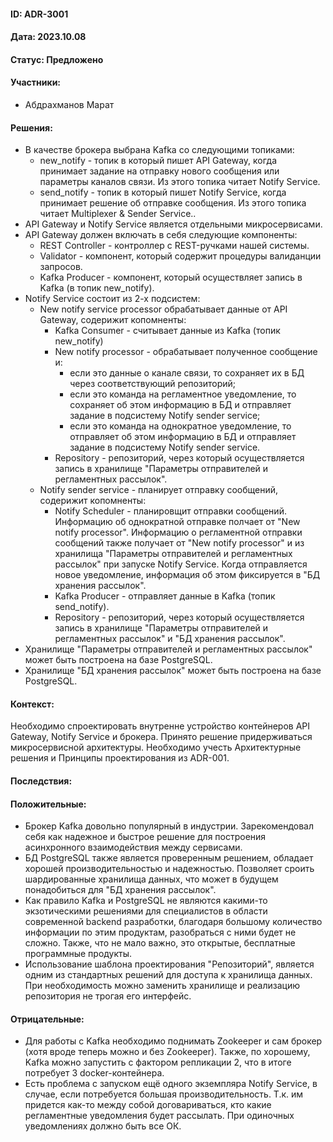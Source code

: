#### ID: ADR-3001

#### Дата: 2023.10.08

#### Статус: Предложено

#### Участники:
* Абдрахманов Марат

#### Решения:
* В качестве брокера выбрана Kafka со следующими топиками:
    * new_notify - топик в который пишет API Gateway, когда принимает задание на отправку нового сообщения или параметры каналов связи. Из этого топика читает Notify Service.
    * send_notify - топик в который пишет Notify Service, когда принимает решение об отправке сообщения. Из этого топика читает Multiplexer & Sender Service..
* API Gateway и Notify Service является отдельными микросервисами.
* API Gateway должен включать в себя следующие компоненты:
    * REST Controller - контроллер с REST-ручками нашей системы.
    * Validator - компонент, который содержит процедуры валиданции запросов.
    * Kafka Producer - компонент, который осуществляет запись в Kafka (в топик new_notify).
* Notify Service состоит из 2-х подсистем:
    * New notify service processor обрабатывает данные от API Gateway, содерижит копомненты:
        * Kafka Consumer - считывает данные из Kafka (топик new_notify)
        * New notify processor - обрабатывает полученное сообщение и:
            * если это данные о канале связи, то сохраняет их в БД через соответствующий репозиторий;
            * если это команда на регламентное уведомление, то сохраняет об этом информацию в БД и отправляет задание в подсистему Notify sender service;
            * если это команда на однократное уведомление, то отправляет об этом информацию в БД и отправляет задание в подсистему Notify sender service.
        * Repository - репозиторий, через который осуществляется запись в хранилище "Параметры отправителей и  регламентных рассылок".
    * Notify sender service - планирует отправку сообщений, содерижит копомненты:
        * Notify Scheduler - планировщит отправки сообщений. Информацию об однократной отправке полчает от "New notify processor". Информацию о регламентной отправки сообщений также получает от "New notify processor" и из хранилища "Параметры отправителей и  регламентных рассылок" при запуске Notify Service. Когда отправляется новое уведомление, информация об этом фиксируется в "БД хранения рассылок".
        * Kafka Producer - отправляет данные в Kafka (топик send_notify).
        * Repository - репозиторий, через который осуществляется запись в хранилище "Параметры отправителей и  регламентных рассылок" и "БД хранения рассылок".
* Хранилище "Параметры отправителей и  регламентных рассылок" может быть построена на базе PostgreSQL.
* Хранилище "БД хранения рассылок" может быть построена на базе PostgreSQL.

#### Контекст:
Необходимо спроектировать внутренне устройство контейнеров API Gateway, Notify Service и брокера. Принято решение придерживаться микросервисной архитектуры. Необходимо учесть Архитектурные решения и Принципы проектирования из ADR-001.

#### Последствия:

#### Положительные:
* Брокер Kafka довольно популярный в индустрии. Зарекомендовал себя как надежное и быстрое решение для построения асинхронного взаимодействия между сервисами. 
* БД PostgreSQL также является проверенным решением, обладает хорошей производительностью и надежностью. Позволяет сроить шардированные хранилища данных, что может в будущем понадобиться для "БД хранения рассылок".
* Как правило Kafka и PostgreSQL не являются какими-то экзотическими решениями для специалистов в области современной backend разработки, благодаря большому количество информации по этим продуктам, разобраться с ними будет не сложно. Также, что не мало важно, это открытые, бесплатные программные продукты.
* Использование шаблона проектирования "Репозиторий", является одним из стандартных решений для доступа к хранилища данных. При необходимость можно заменить хранилище и реализацию репозитория не трогая его интерфейс.

#### Отрицательные:
* Для работы с Kafka необходимо поднимать Zookeeper и сам брокер (хотя вроде теперь можно и без Zookeeper). Также, по хорошему, Kafka можно запустить с фактором репликации 2, что в итоге потребует 3 docker-контейнера.
* Есть проблема с запуском ещё одного экземпляра Notify Service, в случае, если потребуется большая производительность. Т.к. им придется как-то между собой договариваться, кто какие регламентные уведомления будет рассылать. При одиночных уведомлениях должно быть все ОК.